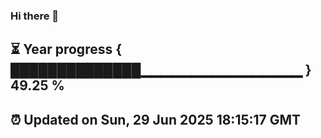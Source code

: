 ### Hi there 👋
⏳ Year progress { ██████████████▁▁▁▁▁▁▁▁▁▁▁▁▁▁▁▁ } 49.25 %
---
⏰ Updated on Sun, 29 Jun 2025 18:15:17 GMT
---
